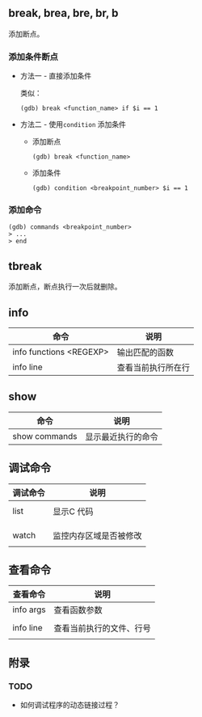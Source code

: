 ## break, brea, bre, br, b

添加断点。

### 添加条件断点

* 方法一 - 直接添加条件

  类似：

  ```gdb
  (gdb) break <function_name> if $i == 1
  ```

* 方法二 - 使用`condition` 添加条件

  * 添加断点

    ```gdb
    (gdb) break <function_name>
    ```

  * 添加条件

    ```gdb
    (gdb) condition <breakpoint_number> $i == 1
    ```

### 添加命令

```gdb
(gdb) commands <breakpoint_number>
> ...
> end
```



## tbreak

添加断点，断点执行一次后就删除。



## info

| 命令                      | 说明               |
| ------------------------- | ------------------ |
| info functions \<REGEXP\> | 输出匹配的函数     |
| info line                 | 查看当前执行所在行 |





## show

| 命令          | 说明               |
| ------------- | ------------------ |
| show commands | 显示最近执行的命令 |







## 调试命令

| 调试命令 | 说明                   |
| -------- | ---------------------- |
|          |                        |
| list     | 显示C 代码             |
|          |                        |
|          |                        |
|          |                        |
| watch    | 监控内存区域是否被修改 |
|          |                        |



## 查看命令

| 查看命令  | 说明                     |
| --------- | ------------------------ |
| info args | 查看函数参数             |
|           |                          |
| info line | 查看当前执行的文件、行号 |
|           |                          |

















## 附录

### TODO

* 如何调试程序的动态链接过程？



